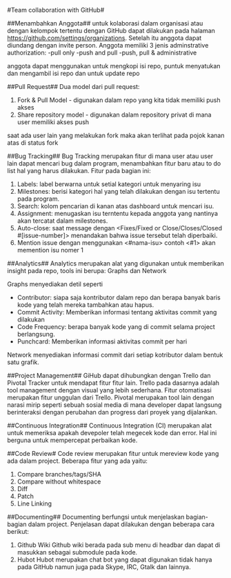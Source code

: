 #Team collaboration with GitHub#

##Menambahkan Anggota##
untuk kolaborasi dalam organisasi atau dengan kelompok tertentu dengan GitHub dapat dilakukan pada halaman https://github.com/settings/organizations. Setelah itu anggota dapat diundang dengan invite person. Anggota memiliki 3 jenis adminstrative authorization: 
-pull only
-push and pull
-push, pull & administrative

anggota dapat menggunakan <git clone> untuk mengkopi isi repo, <git pull> puntuk menyatukan dan mengambil isi repo dan <git push> untuk update repo

##Pull Request##
Dua model dari pull request:
1. Fork & Pull Model - digunakan dalam repo yang kita tidak memiliki push akses
2. Share repository model - digunakan dalam repository privat di mana user memiliki akses push

saat ada user lain yang melakukan fork maka akan terlihat pada pojok kanan atas di status fork

##Bug Tracking##
Bug Tracking merupakan fitur di mana user atau user lain dapat mencari bug dalam program, menambahkan fitur baru atau to do list hal yang harus dilakukan. 
Fitur pada bagian ini:
1. Labels: label berwarna untuk setial kategori untuk menyaring isu
2. Milestones: berisi kategori hal yang telah dilakukan dengan isu tertentu pada program.
3. Search: kolom pencarian di kanan atas dashboard untuk mencari isu.
4. Assignment: menugaskan isu terntentu kepada anggota yang nantinya akan tercatat dalam milestones.
5. Auto-close: saat message dengan <Fixes/Fixed or Close/Closes/Closed #[issue-number]> menandakan bahwa issue tersebut telah diperbaiki.
6. Mention issue dengan menggunakan <#nama-isu> contoh <#1> akan memention isu nomer 1

##Analytics##
Analytics merupakan alat yang digunakan untuk memberikan insight pada repo, tools ini berupa: Graphs dan Network

Graphs menyediakan detil seperti
- Contributor: siapa saja kontributor dalam repo dan berapa banyak baris kode yang telah mereka tambahkan atau hapus.
- Commit Activity: Memberikan informasi tentang aktivitas commit yang dilakukan
- Code Frequency: berapa banyak kode yang di commit selama project berlangsung.
- Punchcard: Memberikan informasi aktivitas commit per hari

Network menyediakan informasi commit dari setiap kotributor dalam bentuk satu grafik.


##Project Management##
GiHub dapat dihubungkan dengan Trello dan Pivotal Tracker untuk mendapat fitur fitur lain.
Trello pada dasarnya adalah tool management dengan visual yang lebih sederhana. Fitur otomatisasi merupakan fitur unggulan dari Trello.
Pivotal merupakan tool lain dengan narasi mirip seperti sebuah sosial media di mana developer dapat langsung berinteraksi dengan perubahan dan progress dari proyek yang dijalankan.


##Continuous Integration##
Continuous Integration (CI) merupakan alat untuk memeriksa apakah devepoler telah megecek kode dan error. Hal ini berguna untuk mempercepat perbaikan kode.

##Code Review#
Code review merupakan fitur untuk mereview kode yang ada dalam project. Beberapa fitur yang ada yaitu:
1. Compare branches/tags/SHA
2. Compare without whitespace
3. Diff
4. Patch
5. Line Linking

##Documenting##
Documenting berfungsi untuk menjelaskan bagian-bagian dalam project. Penjelasan dapat dilakukan dengan beberapa cara berikut:
1. Github Wiki
	Github wiki berada pada sub menu di headbar dan dapat di masukkan sebagai submodule pada kode.
2. Hubot
	Hubot merupakan chat bot yang dapat digunakan tidak hanya pada GitHub namun juga pada Skype, IRC, Gtalk dan lainnya.

